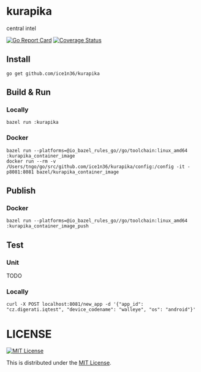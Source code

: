 # kurapika

central intel

[![Go Report Card](https://goreportcard.com/badge/github.com/ice1n36/kurapika)](https://goreportcard.com/report/github.com/ice1n36/kurapika)
[![Coverage Status](https://img.shields.io/codecov/c/github/ice1n36/kurapika.svg)](https://codecov.io/gh/ice1n36/kurapika)

## Install

```
go get github.com/ice1n36/kurapika
```

## Build & Run

### Locally
```
bazel run :kurapika
```

### Docker
```
bazel run --platforms=@io_bazel_rules_go//go/toolchain:linux_amd64 :kurapika_container_image
docker run --rm -v /Users/tngo/go/src/github.com/ice1n36/kurapika/config:/config -it -p8081:8081 bazel/kurapika_container_image
```

## Publish

### Docker

```
bazel run --platforms=@io_bazel_rules_go//go/toolchain:linux_amd64 :kurapika_container_image_push
```

## Test

### Unit
TODO

### Locally
```
curl -X POST localhost:8081/new_app -d '{"app_id": "cz.digerati.iqtest", "device_codename": "walleye", "os": "android"}'
```

# LICENSE

[![MIT License](http://img.shields.io/badge/license-MIT-blue.svg)](http://www.opensource.org/licenses/MIT)

This is distributed under the [MIT License](http://www.opensource.org/licenses/MIT).
